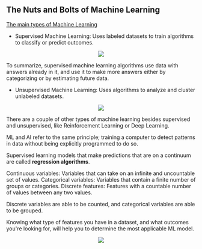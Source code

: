 ## The Nuts and Bolts of Machine Learning

<ins>The main types of Machine Learning</ins>

  - Supervised Machine Learning: Uses labeled datasets to train algorithms to classify or predict outcomes.

<p align="center">
  <img src="https://github.com/user-attachments/assets/16d38638-df43-42e7-94c7-e3157741294d" />
</p>

To summarize, supervised machine learning algorithms use data with answers already in it, and use it to make more answers either by categorizing or by
estimating future data.

  - Unsupervised Machine Learning: Uses algorithms to analyze and cluster unlabeled datasets.

<p align="center">
  <img src="https://github.com/user-attachments/assets/887baef6-1fbf-4507-b275-5414bd84db9f" />
</p>

There are a couple of other types of machine learning besides supervised and unsupervised, like Reinforcement Learning or Deep Learning.

ML and AI refer to the same principle; training a computer to detect patterns in data without being explicitly
programmed to do so.

Supervised learning models that make predictions that are on a continuum are called **regression algorithms**.

  Continuous variables: Variables that can take on an infinite and uncountable set of values.
  Categorical variables: Variables that contain a finite number of groups or categories.
  Discrete features: Features with a countable number of values between any two values.

Discrete variables are able to be counted, and categorical variables are able to be grouped.

Knowing what type of features you have in a dataset, and what outcomes you're looking for, will help you to determine the most applicable ML model.

<p align="center">
  <img src="https://github.com/user-attachments/assets/dfd94014-2746-4de8-81f3-ff3e9fddf62d" />
</p>

  
